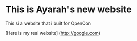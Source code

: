 # This is Ayarah's new website

This si a website that i built for OpenCon

[Here is my real website] (http://google.com)
